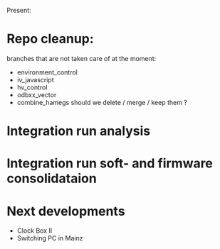 Present:

# Repo cleanup: #
branches that are not taken care of at the moment:
* environment_control
* iv_javascript
* hv_control
* odbxx_vector
* combine_hamegs
should we delete / merge / keep them ? 

# Integration run analysis #

# Integration run soft- and firmware consolidataion #

# Next developments #

* Clock Box II
* Switching PC in Mainz